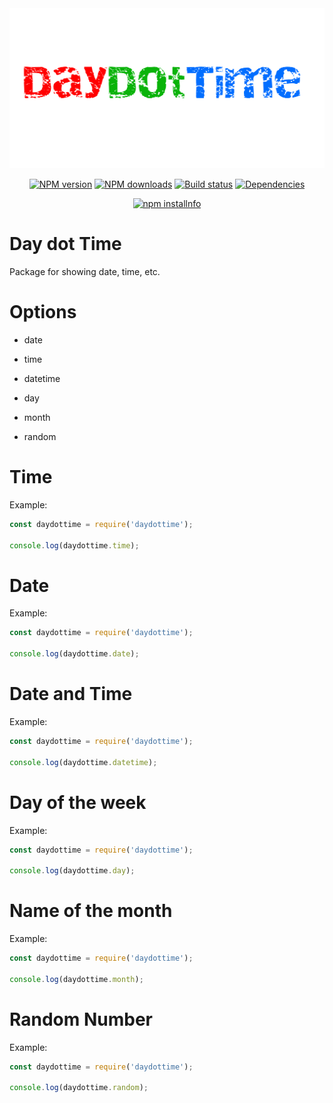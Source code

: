 <div align="center">
<img src="logo.png"  width="546" height="256" alt="daydottime">
  <p>
    <a href="https://www.npmjs.com/package/daydottime"><img src="https://img.shields.io/npm/v/daydottime.svg?maxAge=3600" alt="NPM version" /></a>
    <a href="https://www.npmjs.com/package/daydottime"><img src="https://img.shields.io/npm/dt/daydottime.svg?maxAge=3600" alt="NPM downloads" /></a>
    <a href="https://github.com/Maksiooo/daydottime/actions"><img src="https://github.com/Maksiooo/daydottime/workflows/Testing/badge.svg" alt="Build status" /></a>
    <a href="https://david-dm.org/Maksiooo/datedottime"><img src="https://img.shields.io/david/Maksiooo/daydottime.svg?maxAge=3600" alt="Dependencies" /></a>
    </p>
   <p>
    <a href="https://nodei.co/npm/daydottime/"><img src="https://nodei.co/npm/daydottime.png?downloads=true&stars=true" alt="npm installnfo" /></a>
  </p>
  </div>

# Day dot Time

Package for showing date, time, etc.

# Options

- date

- time

- datetime

- day

- month

- random

# Time

Example:

```js
const daydottime = require('daydottime');

console.log(daydottime.time);

```

# Date

Example:

```js
const daydottime = require('daydottime');

console.log(daydottime.date);

```

# Date and Time

Example:

```js
const daydottime = require('daydottime');

console.log(daydottime.datetime);
```

# Day of the week

Example:

```js
const daydottime = require('daydottime');

console.log(daydottime.day);
```

# Name of the month

Example:

```js
const daydottime = require('daydottime');

console.log(daydottime.month);
```

# Random Number

Example:

```js
const daydottime = require('daydottime');

console.log(daydottime.random);
```
